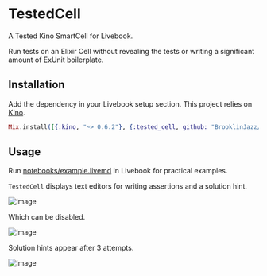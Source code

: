 # TestedCell

A Tested Kino SmartCell for Livebook.

Run tests on an Elixir Cell without revealing the tests or writing a significant amount of ExUnit boilerplate.

## Installation

Add the dependency in your Livebook setup section. This project relies on [Kino](https://github.com/livebook-dev/kino).

```elixir
Mix.install([{:kino, "~> 0.6.2"}, {:tested_cell, github: "BrooklinJazz/tested_cell"}])
```

## Usage

Run [notebooks/example.livemd](https://github.com/BrooklinJazz/tested_cell/blob/main/notebooks/example.livemd) in Livebook for practical examples.

`TestedCell` displays text editors for writing assertions and a solution hint.

![image](https://user-images.githubusercontent.com/14877564/181716751-c98c8af4-7151-4de6-83d3-5d958a3fc97e.png)

Which can be disabled.

![image](https://user-images.githubusercontent.com/14877564/181716493-1b28a439-15bc-4a11-a7ef-817ff0fbef8f.png)

Solution hints appear after 3 attempts.

![image](https://user-images.githubusercontent.com/14877564/181724809-30365bfc-9001-4a31-b39b-09a72c312cbe.png)
